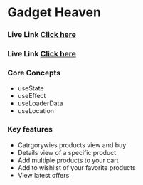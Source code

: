 # Gadget Heaven

### Live Link [Click here](https://gadgetsheavenbd.netlify.app/)

### Live Link [Click here](https://i.ibb.co.com/fVRC00P/Batch-10-Assignment-08.jpg)

### Core Concepts

- useState
- useEffect
- useLoaderData
- useLocation

### Key features

- Catrgorywies products view and buy
- Details view of a specific product
- Add multiple products to your cart
- Add to wishlist of your favorite products
- View latest offers
